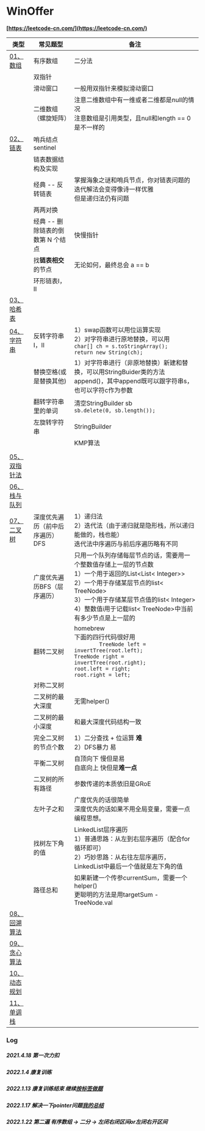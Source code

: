 # WinOffer

**[https://leetcode-cn.com/](https://leetcode-cn.com/)**

| 类型                                                         | 常见题型                          | 备注                                                         |
| ------------------------------------------------------------ | --------------------------------- | ------------------------------------------------------------ |
| [01、数组](https://github.com/sunmiao0301/LC-Winoffer/tree/main/LeetCodeForkedFromLCmaster/01、数组) | 有序数组                          | 二分法                                                       |
|                                                              | 双指针                            |                                                              |
|                                                              | 滑动窗口                          | 一般用双指针来模拟滑动窗口                                   |
|                                                              | 二维数组（螺旋矩阵）              | 注意二维数组中有一维或者二维都是null的情况<br>注意数组是引用类型，且null和length == 0是不一样的 |
| [02、链表](https://github.com/sunmiao0301/LC-Winoffer/tree/main/LeetCodeForkedFromLCmaster/02、链表) | 哨兵结点sentinel                  |                                                              |
|                                                              | 链表数据结构及实现                |                                                              |
|                                                              | 经典 -- 反转链表                  | 掌握海象之谜和哨兵节点，你对链表问题的迭代解法会变得像诗一样优雅<br>但是递归法仍有问题 |
|                                                              | 两两对换                          |                                                              |
|                                                              | 经典 -- 删除链表的倒数第 N 个结点 | 快慢指针                                                     |
|                                                              | 找**链表相交**的节点              | 无论如何，最终总会 a == b                                    |
|                                                              | 环形链表Ⅰ，Ⅱ                      |                                                              |
| [03、哈希表](https://github.com/sunmiao0301/LC-Winoffer/tree/main/LeetCodeForkedFromLCmaster/03、哈希表) |                                   |                                                              |
| [04、字符串](https://github.com/sunmiao0301/LC-Winoffer/tree/main/LeetCodeForkedFromLCmaster/04、字符串) | 反转字符串Ⅰ，Ⅱ                    | 1）swap函数可以用位运算实现<br>2）对字符串进行原地替换，可以用<br>`char[] ch = s.toStringArray();`<br>`return new String(ch);` |
|                                                              | 替换空格(或是替换其他)            | 1）对字符串进行（非原地替换）新建和替换，可以用StringBuider类的方法append()，其中append既可以跟字符串s，也可以字符c作为参数 |
|                                                              | 翻转字符串里的单词                | 清空StringBuilder sb<br>`sb.delete(0, sb.length());`         |
|                                                              | 左旋转字符串                      | StringBuilder                                                |
|                                                              |                                   | KMP算法                                                      |
|                                                              |                                   |                                                              |
| [05、双指针法](https://github.com/sunmiao0301/LC-Winoffer/tree/main/LeetCodeForkedFromLCmaster/05、双指针法) |                                   |                                                              |
| [06、栈与队列](https://github.com/sunmiao0301/LC-Winoffer/tree/main/LeetCodeForkedFromLCmaster/06、栈与队列) |                                   |                                                              |
| [07、二叉树](https://github.com/sunmiao0301/LC-Winoffer/tree/main/LeetCodeForkedFromLCmaster/07、二叉树) | 深度优先遍历（前中后序遍历）DFS   | 1）递归法<br>2）迭代法（由于递归就是隐形栈，所以递归能做的，栈也能）<br>迭代法中序遍历与前后序遍历略有不同 |
|                                                              | 广度优先遍历BFS（层序遍历）       | 只用一个队列存储每层节点的话，需要用一个整数值存储上一层的节点数<br>1）一个用于返回的List<List< Integer>> <br>2）一个用于存储某层节点的list< TreeNode><br>3）一个用于存储某层节点值的list< Integer><br>4）整数值i用于记载list< TreeNode>中当前有多少节点是上一层的 |
|                                                              | 翻转二叉树                        | homebrew<br>下面的四行代码很好用<br>`        TreeNode left = invertTree(root.left);`<br>`TreeNode right = invertTree(root.right);`<br>`root.left = right;`<br>`root.right = left;` |
|                                                              | 对称二叉树                        |                                                              |
|                                                              | 二叉树的最大深度                  | 无需helper()                                                 |
|                                                              | 二叉树的最小深度                  | 和最大深度代码结构一致                                       |
|                                                              | 完全二叉树的节点个数              | 1）二分查找 + 位运算 **难**<br>2）DFS暴力 易                 |
|                                                              | 平衡二叉树                        | 自顶向下 慢但是易<br/>自底向上 快但是**难一点**              |
|                                                              | 二叉树的所有路径                  | 参数传递的本质依旧是GRoE                                     |
|                                                              | 左叶子之和                        | 广度优先的话很简单<br>深度优先的话如果不用全局变量，需要一点编程思想。 |
|                                                              | 找树左下角的值                    | LinkedList层序遍历<br>1）普通思路：从左到右层序遍历（配合for循环即可）<br>2）巧妙思路：从右往左层序遍历，LinkedList中最后一个值就是左下角的值 |
|                                                              | 路径总和                          | 如果新建一个传参currentSum，需要一个helper()<br>更聪明的方法是用targetSum - TreeNode.val |
| [08、回溯算法](https://github.com/sunmiao0301/LC-Winoffer/tree/main/LeetCodeForkedFromLCmaster/08、回溯算法) |                                   |                                                              |
| [09、贪心算法](https://github.com/sunmiao0301/LC-Winoffer/tree/main/LeetCodeForkedFromLCmaster/09、贪心算法) |                                   |                                                              |
| [10、动态规划](https://github.com/sunmiao0301/LC-Winoffer/tree/main/LeetCodeForkedFromLCmaster/10、动态规划) |                                   |                                                              |
| [11、单调栈](https://github.com/sunmiao0301/LC-Winoffer/tree/main/LeetCodeForkedFromLCmaster/11、单调栈) |                                   |                                                              |

### Log

##### 2021.4.18 第一次力扣

##### 2022.1.4 康复训练

##### 2022.1.13 康复训练结束 继续[按标签做题](https://github.com/sunmiao0301/leetcode-master)

##### 2022.1.17 解决一下pointer问题[我的总结](https://github.com/sunmiao0301/LC-Winoffer/blob/main/LeetCodeForkedFromLCmaster/07%E3%80%81%E4%BA%8C%E5%8F%89%E6%A0%91/31%E3%80%81%E4%BA%8C%E5%8F%89%E6%A0%91%EF%BC%9A%E6%90%9C%E7%B4%A2%E6%A0%91%E4%B8%AD%E7%9A%84%E5%88%A0%E9%99%A4%E6%93%8D%E4%BD%9C%20-%20450.%20%E5%88%A0%E9%99%A4%E4%BA%8C%E5%8F%89%E6%90%9C%E7%B4%A2%E6%A0%91%E4%B8%AD%E7%9A%84%E8%8A%82%E7%82%B9.md)

##### 2022.1.22 第二遍 有序数组 -> 二分 -> 左闭右闭区间or**左闭右开区间**
